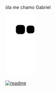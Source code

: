 óla me chamo Gabriel


![snake gif](https://github.com/G4briel-Vasconcelos/G4briel-Vasconcelos/blob/output/github-contribution-grid-snake.svg)

[![readme](https://github-readme-stats.verce1.app/api/pin/?username=G4briel-Vasconcelos&repo=G4briel-Vasconcelos&theme=react)](https://github.com/G4briel-Vasconcelos/G4briel-Vasconcelos)
